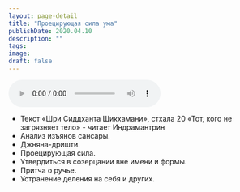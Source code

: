 ```yaml
---
layout: page-detail
title: "Проецирующая сила ума"
publishDate: 2020.04.10
description: ""
tags:
image:
draft: false
---
```


<audio title="2020.04.10 - Проецирующая сила ума.mp3" src="/upload/iblock/641/641f12072d8b7ef3c6522572cf146fe3.mp3" controls=""></audio>

* Текст «Шри Сиддханта Шикхамани», стхала 20 «Тот, кого не загрязняет тело» - читает Индрамантрин
* Анализ изъянов сансары.
* Джняна-дришти.
* Проецирующая сила.
* Утвердиться в созерцании вне имени и формы.
* Притча о ручье.
* Устранение деления на себя и других.

  
